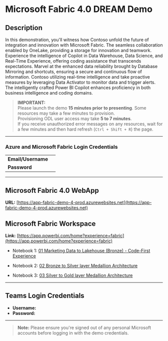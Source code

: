 # Microsoft Fabric 4.0 DREAM Demo



## Description

In this demonstration, you'll witness how Contoso unfold the future of integration and innovation with Microsoft Fabric. The seamless collaboration enabled by OneLake, providing a storage for innovation and teamwork. Experience the intelligence of Copilot in Data Warehouse, Data Science, and Real-Time Experience, offering coding assistance that transcends expectations. Marvel at the enhanced data reliability brought by Database Mirroring and shortcuts, ensuring a secure and continuous flow of information. Contoso utilizing real-time intelligence and take proactive measures by leveraging Data Activator to monitor data and trigger alerts. The intelligently crafted Power BI Copilot enhances proficiency in both business intelligence and coding domains.

> **IMPORTANT:**  
> Please launch the demo **15 minutes prior to presenting**. Some resources may take a few minutes to provision.  
> Provisioning ODL user access may take **5 to 7 minutes**.  
> If you receive unauthorized error messages on any resources, wait for a few minutes and then hard refresh (`Ctrl + Shift + R`) the page.

---

### Azure and Microsoft Fabric Login Credentials

|                                |                                         |
|--------------------------------|-----------------------------------------|
| **Email/Username**             | <inject key="AzureAdUserEmail"></inject>  |
| **Password**                   | <inject key="AzureAdUserPassword"></inject> |

---

## Microsoft Fabric 4.0 WebApp
**URL:** [https://app-fabric-demo-4-prod.azurewebsites.net](https://app-fabric-demo-4-prod.azurewebsites.net)

## Microsoft Fabric Workspace
**Link:** [https://app.powerbi.com/home?experience=fabric](https://app.powerbi.com/home?experience=fabric)

   - Notebook 1: [01 Marketing Data to Lakehouse (Bronze) - Code-First Experience](https://app.powerbi.com/groups/14d64fb3-a545-434e-a817-892a7212fafc/synapsenotebooks/9eea9742-abcd-48f1-83c2-289e3a2dcb48?experience=fabric-developer)

   - Notebook 2: [02 Bronze to Silver layer Medallion Architecture](https://app.powerbi.com/groups/14d64fb3-a545-434e-a817-892a7212fafc/synapsenotebooks/a3e72a5d-b433-4f04-afbf-1a17e17efb19?experience=fabric-developer)

   - Notebook 3: [03 Silver to Gold layer Medallion Architecture](https://app.powerbi.com/groups/14d64fb3-a545-434e-a817-892a7212fafc/synapsenotebooks/fbd416f0-b72a-4d2d-b96d-02421fff13f6?experience=fabric-developer)

---

## Teams Login Credentials
- **Username:** <inject key="Teams Login UserName"></inject>  
- **Password:** <inject key="Teams Login Password"></inject>

---

>**Note:** Please ensure you're signed out of any personal Microsoft accounts before logging in with the demo credentials.
